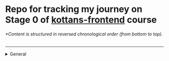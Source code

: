 # Repo for tracking my journey on Stage 0 of [kottans-frontend](https://github.com/kottans/frontend) course

###### \*Content is structured in reversed chronological order (from bottom to top).

---

<details><summary>General</summary>
<br>

<details><summary>0. Git basics</summary>
<br>

Though I have worked with Git before, I've used only basic push and pool commands. So, basically, everything was new for me in this course. The thing that impressed me the most is the sheer possibility that GIT provides. I will definitely use rebasing, merging and cherry-picking in the future.

![coursera1](./img/stage0/General/0.Git-basics/coursera_git_1.resized.png)
![coursera2](./img/stage0/General/0.Git-basics/coursera_git_2.resized.png)
![learngitbranching1](./img/stage0/General/0.Git-basics/learngitbranching_1.png)
![learngitbranching2](./img/stage0/General/0.Git-basics/learngitbranching_2.png)

</details>

</details>
